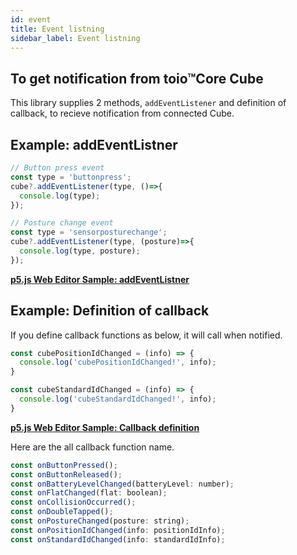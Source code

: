 ```yaml
---
id: event
title: Event listning
sidebar_label: Event listning
---
```


## To get notification from toio™Core Cube
This library supplies 2 methods, `addEventListener` and definition of callback, to recieve notification from connected Cube.

## Example: addEventListner
```js
// Button press event
const type = 'buttonpress';
cube?.addEventListener(type, ()=>{
  console.log(type);
});
```
```js
// Posture change event
const type = 'sensorposturechange';
cube?.addEventListener(type, (posture)=>{
  console.log(type, posture);
});
```
**[p5.js Web Editor Sample: addEventListner](https://editor.p5js.org/tetunori/sketches/xTCH-scLp)**

## Example: Definition of callback
If you define callback functions as below, it will call when notified.
```js
const cubePositionIdChanged = (info) => {
  console.log('cubePositionIdChanged!', info);
}

const cubeStandardIdChanged = (info) => {
  console.log('cubeStandardIdChanged!', info);
}
```
**[p5.js Web Editor Sample: Callback definition](https://editor.p5js.org/tetunori/sketches/tlc8-qE9d)**

Here are the all callback function name.
```js
const onButtonPressed();
const onButtonReleased();
const onBatteryLevelChanged(batteryLevel: number);
const onFlatChanged(flat: boolean);
const onCollisionOccurred();
const onDoubleTapped();
const onPostureChanged(posture: string);
const onPositionIdChanged(info: positionIdInfo);
const onStandardIdChanged(info: standardIdInfo);
```

